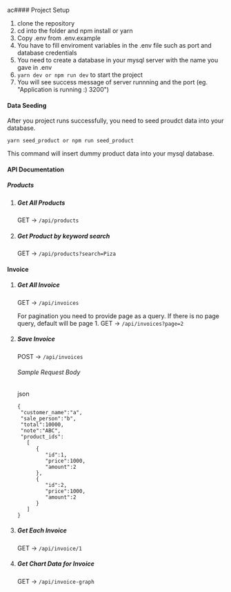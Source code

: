 ac#### Project Setup

1. clone the repository
2. cd into the folder and npm install or yarn
3. Copy .env from .env.example
4. You have to fill enviroment variables in the .env file such as port and database credentials
5. You need to create a database in your mysql server with the name you gave in .env
6. `yarn dev or npm run dev` to start the project
7. You will see success message of server runnning and the port (eg. "Application is running :) 3200")

#### Data Seeding

After you project runs successfully, you need to seed proudct data into your database.

`yarn seed_product or npm run seed_product `

This command will insert dummy product data into your mysql database.

#### API Documentation

##### Products

1. ##### Get All Products
   GET -> `/api/products `
2. ##### Get Product by keyword search
   GET -> `/api/products?search=Piza`

#### Invoice

1. ##### Get All Invoice

   GET -> `/api/invoices `

   For pagination you need to provide page as a query. If there is no page query, default will be page 1.
   GET -> `/api/invoices?page=2`

2. ##### Save Invoice

   POST -> `/api/invoices `

   ###### Sample Request Body

   json

   ```
   {
    "customer_name":"a",
    "sale_person":"b",
    "total":10000,
    "note":"ABC",
    "product_ids":
      [
         {
            "id":1,
            "price":1000,
            "amount":2
         },
         {
            "id":2,
            "price":1000,
            "amount":2
         }
      ]
   }

   ```

3. ##### Get Each Invoice

   GET -> `/api/invoice/1 `

4. ##### Get Chart Data for Invoice
   GET -> `/api/invoice-graph`
